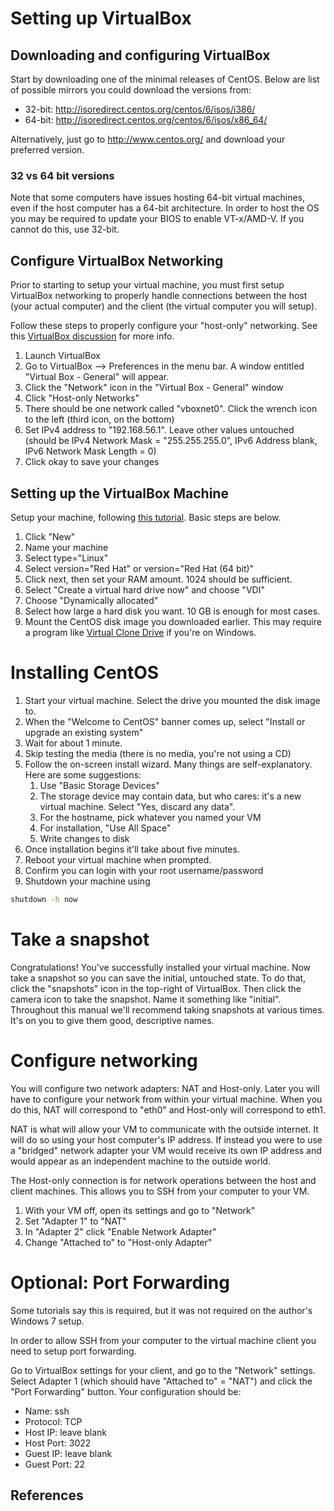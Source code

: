 # Setting up VirtualBox

## Downloading and configuring VirtualBox
Start by downloading one of the minimal releases of CentOS. Below are list of possible mirrors you could download the versions from:

* 32-bit: http://isoredirect.centos.org/centos/6/isos/i386/
* 64-bit: http://isoredirect.centos.org/centos/6/isos/x86_64/

Alternatively, just go to http://www.centos.org/ and download your preferred version.

### 32 vs 64 bit versions
Note that some computers have issues hosting 64-bit virtual machines, even if the host computer has a 64-bit architecture. In order to host the OS you may be required to update your BIOS to enable VT-x/AMD-V. If you cannot do this, use 32-bit.

## Configure VirtualBox Networking
Prior to starting to setup your virtual machine, you must first setup VirtualBox networking to properly handle connections between the host (your actual computer) and the client (the virtual computer you will setup).

Follow these steps to properly configure your "host-only" networking. See this [VirtualBox discussion] for more info.
1. Launch VirtualBox
2. Go to VirtualBox --> Preferences in the menu bar. A window entitled "Virtual Box - General" will appear.
3. Click the "Network" icon in the "Virtual Box - General" window
4. Click "Host-only Networks"
5. There should be one network called "vboxnet0". Click the wrench icon to the left (third icon, on the bottom)
6. Set IPv4 address to "192.168.56.1". Leave other values untouched (should be IPv4 Network Mask = "255.255.255.0", IPv6 Address blank, IPv6 Network Mask Length = 0)
7. Click okay to save your changes

## Setting up the VirtualBox Machine
Setup your machine, following [this tutorial](https://extr3metech.wordpress.com/2012/10/25/centos-6-3-installation-in-virtual-box-with-screenshots/). Basic steps are below.

1. Click "New"
1. Name your machine
1. Select type="Linux"
1. Select version="Red Hat" or version="Red Hat (64 bit)"
1. Click next, then set your RAM amount. 1024 should be sufficient.
1. Select "Create a virtual hard drive now" and choose "VDI"
1. Choose "Dynamically allocated"
1. Select how large a hard disk you want. 10 GB is enough for most cases.
1. Mount the CentOS disk image you downloaded earlier. This may require a program like [Virtual Clone Drive](http://www.slysoft.com/en/virtual-clonedrive.html) if you're on Windows.

# Installing CentOS
1. Start your virtual machine. Select the drive you mounted the disk image to.
1. When the "Welcome to CentOS" banner comes up, select "Install or upgrade an existing system"
1. Wait for about 1 minute.
1. Skip testing the media (there is no media, you're not using a CD)
1. Follow the on-screen install wizard. Many things are self-explanatory. Here are some suggestions:
	1. Use "Basic Storage Devices"
	1. The storage device may contain data, but who cares: it's a new virtual machine. Select "Yes, discard any data".
	1. For the hostname, pick whatever you named your VM
	1. For installation, "Use All Space"
	1. Write changes to disk
1. Once installation begins it'll take about five minutes.
1. Reboot your virtual machine when prompted.
1. Confirm you can login with your root username/password
1. Shutdown your machine using 
```bash
shutdown -h now
```

# Take a snapshot

Congratulations! You've successfully installed your virtual machine. Now take a snapshot so you can save the initial, untouched state. To do that, click the "snapshots" icon in the top-right of VirtualBox. Then click the camera icon to take the snapshot. Name it something like "initial". Throughout this manual we'll recommend taking snapshots at various times. It's on you to give them good, descriptive names.

# Configure networking
You will configure two network adapters: NAT and Host-only. Later you will have to configure your network from within your virtual machine. When you do this, NAT will correspond to "eth0" and Host-only will correspond to eth1. 

NAT is what will allow your VM to communicate with the outside internet. It will do so using your host computer's IP address. If instead you were to use a "bridged" network adapter your VM would receive its own IP address and would appear as an independent machine to the outside world.

The Host-only connection is for network operations between the host and client machines. This allows you to SSH from your computer to your VM.

1. With your VM off, open its settings and go to "Network"
1. Set "Adapter 1" to "NAT"
1. In "Adapter 2" click "Enable Network Adapter"
1. Change "Attached to" to "Host-only Adapter"


# Optional: Port Forwarding
Some tutorials say this is required, but it was not required on the author's Windows 7 setup. 

In order to allow SSH from your computer to the virtual machine client you need to setup port forwarding. 

Go to VirtualBox settings for your client, and go to the "Network" settings. Select Adapter 1 (which should have "Attached to" = "NAT") and click the "Port Forwarding" button. Your configuration should be:

* Name: ssh
* Protocol: TCP
* Host IP: leave blank
* Host Port: 3022
* Guest IP: leave blank
* Guest Port: 22

## References
[VirtualBox discussion]: https://forums.virtualbox.org/viewtopic.php?f=8&t=34396
